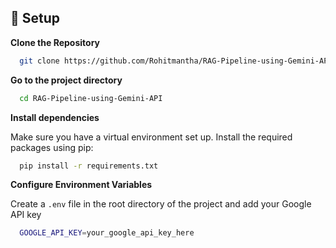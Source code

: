 
## 🚀 Setup
**Clone the Repository**

```bash
  git clone https://github.com/Rohitmantha/RAG-Pipeline-using-Gemini-API.git
```

**Go to the project directory**

```bash
  cd RAG-Pipeline-using-Gemini-API
```

**Install dependencies**

Make sure you have a virtual environment set up. Install the required packages using pip:
```bash
  pip install -r requirements.txt
```

**Configure Environment Variables**

Create a `.env` file in the root directory of the project and add your Google API key

```bash
  GOOGLE_API_KEY=your_google_api_key_here
```

